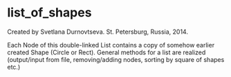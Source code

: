list_of_shapes
==============
Created by Svetlana Durnovtseva. St. Petersburg, Russia, 2014.

Each Node of this double-linked List contains a copy of somehow earlier created Shape (Circle or Rect). 
General methods for a list are realized (output/input from file, removing/adding nodes, sorting by square of shapes etc.)
